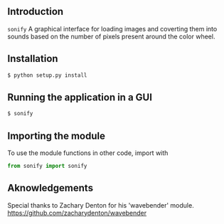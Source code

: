 ## Introduction

`sonify` A graphical interface for loading images and coverting them into sounds based on the number of pixels present around the color wheel.


## Installation

```sh
$ python setup.py install
```

## Running the application in a GUI

```sh
$ sonify
```

## Importing the module

To use the module functions in other code, import with
```python
from sonify import sonify
```

## Aknowledgements

Special thanks to Zachary Denton for his 'wavebender' module.
https://github.com/zacharydenton/wavebender
